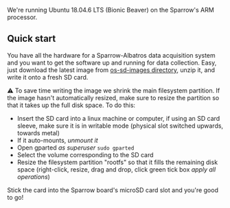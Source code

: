 We're running Ubuntu 18.04.6 LTS (Bionic Beaver) on the Sparrow's ARM processor. 

## Quick start

You have all the hardware for a Sparrow-Albatros data acquisition system and you want to get the software up and running for data collection. Easy, just download the latest image from [os-sd-images directory](https://github.com/ALBATROS-Experiment/sparrow-albatros/tree/main/os-sd-images), unzip it, and write it onto a fresh SD card. 

:warning: To save time writing the image we shrink the main filesystem partition. If the image hasn't automatically resized, make sure to resize the partition so that it takes up the full disk space. To do this:
- Insert the SD card into a linux machine or computer, if using an SD card sleeve, make sure it is in writable mode (physical slot switched upwards, towards metal)
- If it auto-mounts, *unmount it*
- Open gparted *as superuser* `sudo gparted`
- Select the volume corresponding to the SD card
- Resize the filesystem partition "rootfs" so that it fills the remaining disk space (right-click, resize, drag and drop, click green tick box *apply all operations*) 

Stick the card into the Sparrow board's microSD card slot and you're good to go! 

